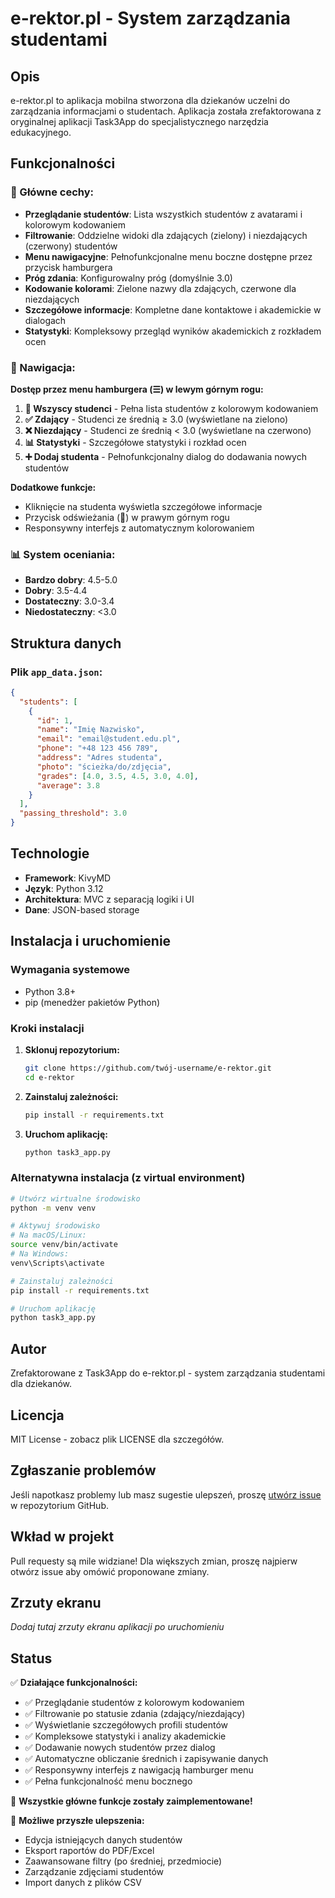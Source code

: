 # e-rektor.pl - System zarządzania studentami

## Opis
e-rektor.pl to aplikacja mobilna stworzona dla dziekanów uczelni do zarządzania informacjami o studentach. Aplikacja została zrefaktorowana z oryginalnej aplikacji Task3App do specjalistycznego narzędzia edukacyjnego.

## Funkcjonalności

### 🎯 Główne cechy:
- **Przeglądanie studentów**: Lista wszystkich studentów z avatarami i kolorowym kodowaniem
- **Filtrowanie**: Oddzielne widoki dla zdających (zielony) i niezdających (czerwony) studentów
- **Menu nawigacyjne**: Pełnofunkcjonalne menu boczne dostępne przez przycisk hamburgera
- **Próg zdania**: Konfigurowalny próg (domyślnie 3.0)
- **Kodowanie kolorami**: Zielone nazwy dla zdających, czerwone dla niezdających
- **Szczegółowe informacje**: Kompletne dane kontaktowe i akademickie w dialogach
- **Statystyki**: Kompleksowy przegląd wyników akademickich z rozkładem ocen

### 📱 Nawigacja:
**Dostęp przez menu hamburgera (☰) w lewym górnym rogu:**
1. **👥 Wszyscy studenci** - Pełna lista studentów z kolorowym kodowaniem
2. **✅ Zdający** - Studenci ze średnią ≥ 3.0 (wyświetlane na zielono)
3. **❌ Niezdający** - Studenci ze średnią < 3.0 (wyświetlane na czerwono)
4. **📊 Statystyki** - Szczegółowe statystyki i rozkład ocen
5. **➕ Dodaj studenta** - Pełnofunkcjonalny dialog do dodawania nowych studentów

**Dodatkowe funkcje:**
- Kliknięcie na studenta wyświetla szczegółowe informacje
- Przycisk odświeżania (🔄) w prawym górnym rogu
- Responsywny interfejs z automatycznym kolorowaniem

### 📊 System oceniania:
- **Bardzo dobry**: 4.5-5.0
- **Dobry**: 3.5-4.4
- **Dostateczny**: 3.0-3.4
- **Niedostateczny**: <3.0

## Struktura danych

### Plik `app_data.json`:
```json
{
  "students": [
    {
      "id": 1,
      "name": "Imię Nazwisko",
      "email": "email@student.edu.pl",
      "phone": "+48 123 456 789",
      "address": "Adres studenta",
      "photo": "ścieżka/do/zdjęcia",
      "grades": [4.0, 3.5, 4.5, 3.0, 4.0],
      "average": 3.8
    }
  ],
  "passing_threshold": 3.0
}
```

## Technologie
- **Framework**: KivyMD
- **Język**: Python 3.12
- **Architektura**: MVC z separacją logiki i UI
- **Dane**: JSON-based storage

## Instalacja i uruchomienie

### Wymagania systemowe
- Python 3.8+
- pip (menedżer pakietów Python)

### Kroki instalacji
1. **Sklonuj repozytorium:**
   ```bash
   git clone https://github.com/twój-username/e-rektor.git
   cd e-rektor
   ```

2. **Zainstaluj zależności:**
   ```bash
   pip install -r requirements.txt
   ```

3. **Uruchom aplikację:**
   ```bash
   python task3_app.py
   ```

### Alternatywna instalacja (z virtual environment)
```bash
# Utwórz wirtualne środowisko
python -m venv venv

# Aktywuj środowisko
# Na macOS/Linux:
source venv/bin/activate
# Na Windows:
venv\Scripts\activate

# Zainstaluj zależności
pip install -r requirements.txt

# Uruchom aplikację
python task3_app.py
```

## Autor
Zrefaktorowane z Task3App do e-rektor.pl - system zarządzania studentami dla dziekanów.

## Licencja
MIT License - zobacz plik LICENSE dla szczegółów.

## Zgłaszanie problemów
Jeśli napotkasz problemy lub masz sugestie ulepszeń, proszę [utwórz issue](https://github.com/twój-username/e-rektor/issues) w repozytorium GitHub.

## Wkład w projekt
Pull requesty są mile widziane! Dla większych zmian, proszę najpierw otwórz issue aby omówić proponowane zmiany.

## Zrzuty ekranu
*Dodaj tutaj zrzuty ekranu aplikacji po uruchomieniu*

## Status
✅ **Działające funkcjonalności:**
- ✅ Przeglądanie studentów z kolorowym kodowaniem
- ✅ Filtrowanie po statusie zdania (zdający/niezdający)
- ✅ Wyświetlanie szczegółowych profili studentów
- ✅ Kompleksowe statystyki i analizy akademickie
- ✅ Dodawanie nowych studentów przez dialog
- ✅ Automatyczne obliczanie średnich i zapisywanie danych
- ✅ Responsywny interfejs z nawigacją hamburger menu
- ✅ Pełna funkcjonalność menu bocznego

🎯 **Wszystkie główne funkcje zostały zaimplementowane!**

🔄 **Możliwe przyszłe ulepszenia:**
- Edycja istniejących danych studentów
- Eksport raportów do PDF/Excel
- Zaawansowane filtry (po średniej, przedmiocie)
- Zarządzanie zdjęciami studentów
- Import danych z plików CSV
